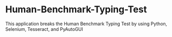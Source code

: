 # Human-Benchmark-Typing-Test
This application breaks the Human Benchmark Typing Test by using Python, Selenium, Tesseract, and PyAutoGUI
